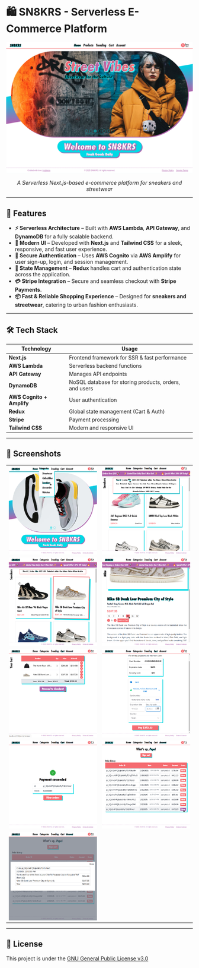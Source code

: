 # 🛍️ SN8KRS - Serverless E-Commerce Platform

<p align="center">
  <img src="./screenshots/cover.png" />
</p>
<p align="center"><i> A Serverless Next.js-based e-commerce platform for sneakers and streetwear</i></p>

---

## 🚀 Features

- **⚡ Serverless Architecture** – Built with **AWS Lambda**, **API Gateway**, and **DynamoDB** for a fully scalable backend.
- **🎨 Modern UI** – Developed with **Next.js** and **Tailwind CSS** for a sleek, responsive, and fast user experience.
- **🔑 Secure Authentication** – Uses **AWS Cognito** via **AWS Amplify** for user sign-up, login, and session management.
- **🛒 State Management** – **Redux** handles cart and authentication state across the application.
- **💳 Stripe Integration** – Secure and seamless checkout with **Stripe Payments**.
- **📦 Fast & Reliable Shopping Experience** – Designed for **sneakers and streetwear**, catering to urban fashion enthusiasts.

---

## 🛠️ Tech Stack

| Technology                | Usage                                                  |
| ------------------------- | ------------------------------------------------------ |
| **Next.js**               | Frontend framework for SSR & fast performance          |
| **AWS Lambda**            | Serverless backend functions                           |
| **API Gateway**           | Manages API endpoints                                  |
| **DynamoDB**              | NoSQL database for storing products, orders, and users |
| **AWS Cognito + Amplify** | User authentication                                    |
| **Redux**                 | Global state management (Cart & Auth)                  |
| **Stripe**                | Payment processing                                     |
| **Tailwind CSS**          | Modern and responsive UI                               |

---

## 📸 Screenshots

|   |   |
| - | - |
| ![Homepage](./screenshots/home.png) | ![Products](./screenshots/category.png) |
| ![Brand](./screenshots/brand.png) | ![Product](./screenshots/product.png) | | 
| ![Cart](./screenshots/cart.png) | ![Checkout](./screenshots/payment.png) | 
| ![Confirmation](./screenshots/confirmation.png) | ![Orders](./screenshots/orders.png)
| ![Items](./screenshots/items.png) |

---

## 📜 License

This project is under the [GNU General Public License v3.0](https://www.gnu.org/licenses/gpl-3.0.html)
